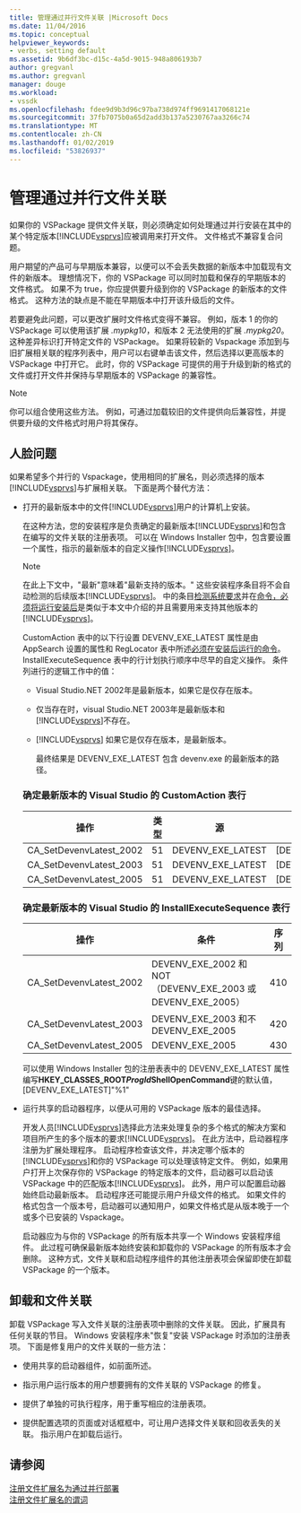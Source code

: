 ```yaml
---
title: 管理通过并行文件关联 |Microsoft Docs
ms.date: 11/04/2016
ms.topic: conceptual
helpviewer_keywords:
- verbs, setting default
ms.assetid: 9b6df3bc-d15c-4a5d-9015-948a806193b7
author: gregvanl
ms.author: gregvanl
manager: douge
ms.workload:
- vssdk
ms.openlocfilehash: fdee9d9b3d96c97ba738d974ff9691417068121e
ms.sourcegitcommit: 37fb7075b0a65d2add3b137a5230767aa3266c74
ms.translationtype: MT
ms.contentlocale: zh-CN
ms.lasthandoff: 01/02/2019
ms.locfileid: "53826937"
---
```

# <a name="manage-side-by-side-file-associations"></a>管理通过并行文件关联
如果你的 VSPackage 提供文件关联，则必须确定如何处理通过并行安装在其中的某个特定版本[!INCLUDE[vsprvs](../code-quality/includes/vsprvs_md.md)]应被调用来打开文件。 文件格式不兼容复合问题。  
  
 用户期望的产品可与早期版本兼容，以便可以不会丢失数据的新版本中加载现有文件的新版本。 理想情况下，你的 VSPackage 可以同时加载和保存的早期版本的文件格式。 如果不为 true，你应提供要升级到你的 VSPackage 的新版本的文件格式。 这种方法的缺点是不能在早期版本中打开该升级后的文件。  
  
 若要避免此问题，可以更改扩展时文件格式变得不兼容。 例如，版本 1 的你的 VSPackage 可以使用该扩展 *.mypkg10*，和版本 2 无法使用的扩展 *.mypkg20*。 这种差异标识打开特定文件的 VSPackage。 如果将较新的 Vspackage 添加到与旧扩展相关联的程序列表中，用户可以右键单击该文件，然后选择以更高版本的 VSPackage 中打开它。 此时，你的 VSPackage 可提供的用于升级到新的格式的文件或打开文件并保持与早期版本的 VSPackage 的兼容性。  
  
> [!NOTE]
>  你可以组合使用这些方法。 例如，可通过加载较旧的文件提供向后兼容性，并提供要升级的文件格式时用户将其保存。  
  
## <a name="face-the-problem"></a>人脸问题  
 如果希望多个并行的 Vspackage，使用相同的扩展名，则必须选择的版本[!INCLUDE[vsprvs](../code-quality/includes/vsprvs_md.md)]与扩展相关联。 下面是两个替代方法：  
  
- 打开的最新版本中的文件[!INCLUDE[vsprvs](../code-quality/includes/vsprvs_md.md)]用户的计算机上安装。  
  
   在这种方法，您的安装程序是负责确定的最新版本[!INCLUDE[vsprvs](../code-quality/includes/vsprvs_md.md)]和包含在编写的文件关联的注册表项。 可以在 Windows Installer 包中，包含要设置一个属性，指示的最新版本的自定义操作[!INCLUDE[vsprvs](../code-quality/includes/vsprvs_md.md)]。  
  
  > [!NOTE]
  >  在此上下文中，"最新"意味着"最新支持的版本。" 这些安装程序条目将不会自动检测的后续版本[!INCLUDE[vsprvs](../code-quality/includes/vsprvs_md.md)]。 中的条目[检测系统要求](../extensibility/internals/detecting-system-requirements.md)并在[命令，必须将运行安装后](../extensibility/internals/commands-that-must-be-run-after-installation.md)是类似于本文中介绍的并且需要用来支持其他版本的[!INCLUDE[vsprvs](../code-quality/includes/vsprvs_md.md)]。  
  
   CustomAction 表中的以下行设置 DEVENV_EXE_LATEST 属性是由 AppSearch 设置的属性和 RegLocator 表中所述[必须在安装后运行的命令](../extensibility/internals/commands-that-must-be-run-after-installation.md)。 InstallExecuteSequence 表中的行计划执行顺序中尽早的自定义操作。 条件列进行的逻辑工作中的值：  
  
  - Visual Studio.NET 2002年是最新版本，如果它是仅存在版本。  
  
  - 仅当存在时，visual Studio.NET 2003年是最新版本和[!INCLUDE[vsprvs](../code-quality/includes/vsprvs_md.md)]不存在。  
  
  - [!INCLUDE[vsprvs](../code-quality/includes/vsprvs_md.md)] 如果它是仅存在版本，是最新版本。  
  
    最终结果是 DEVENV_EXE_LATEST 包含 devenv.exe 的最新版本的路径。  
  
  ### <a name="customaction-table-rows-that-determine-the-latest-version-of-visual-studio"></a>确定最新版本的 Visual Studio 的 CustomAction 表行  
  
  |操作|类型|源|目标|  
  |------------|----------|------------|------------|  
  |CA_SetDevenvLatest_2002|51|DEVENV_EXE_LATEST|[DEVENV_EXE_2002]|  
  |CA_SetDevenvLatest_2003|51|DEVENV_EXE_LATEST|[DEVENV_EXE_2003]|  
  |CA_SetDevenvLatest_2005|51|DEVENV_EXE_LATEST|[DEVENV_EXE_2005]|  
  
  ### <a name="installexecutesequence-table-rows-that-determine-the-latest-version-of-visual-studio"></a>确定最新版本的 Visual Studio 的 InstallExecuteSequence 表行  
  
  |操作|条件|序列|  
  |------------|---------------|--------------|  
  |CA_SetDevenvLatest_2002|DEVENV_EXE_2002 和 NOT （DEVENV_EXE_2003 或 DEVENV_EXE_2005）|410|  
  |CA_SetDevenvLatest_2003|DEVENV_EXE_2003 和不 DEVENV_EXE_2005|420|  
  |CA_SetDevenvLatest_2005|DEVENV_EXE_2005|430|  
  
   可以使用 Windows Installer 包的注册表表中的 DEVENV_EXE_LATEST 属性编写**HKEY_CLASSES_ROOT*ProgId*ShellOpenCommand**键的默认值，[DEVENV_EXE_LATEST]"%1"  
  
- 运行共享的启动器程序，以便从可用的 VSPackage 版本的最佳选择。  
  
   开发人员[!INCLUDE[vsprvs](../code-quality/includes/vsprvs_md.md)]选择此方法来处理复杂的多个格式的解决方案和项目所产生的多个版本的要求[!INCLUDE[vsprvs](../code-quality/includes/vsprvs_md.md)]。 在此方法中，启动器程序注册为扩展处理程序。 启动程序检查该文件，并决定哪个版本的[!INCLUDE[vsprvs](../code-quality/includes/vsprvs_md.md)]和你的 VSPackage 可以处理该特定文件。 例如，如果用户打开上次保存你的 VSPackage 的特定版本的文件，启动器可以启动该 VSPackage 中的匹配版本[!INCLUDE[vsprvs](../code-quality/includes/vsprvs_md.md)]。 此外，用户可以配置启动器始终启动最新版本。 启动程序还可能提示用户升级文件的格式。 如果文件的格式包含一个版本号，启动器可以通知用户，如果文件格式是从版本晚于一个或多个已安装的 Vspackage。  
  
   启动器应为与你的 VSPackage 的所有版本共享一个 Windows 安装程序组件。 此过程可确保最新版本始终安装和卸载你的 VSPackage 的所有版本才会删除。 这种方式，文件关联和启动程序组件的其他注册表项会保留即使在卸载 VSPackage 的一个版本。  
  
## <a name="uninstall-and-file-associations"></a>卸载和文件关联  
 卸载 VSPackage 写入文件关联的注册表项中删除的文件关联。 因此，扩展具有任何关联的节目。 Windows 安装程序未"恢复"安装 VSPackage 时添加的注册表项。 下面是修复用户的文件关联的一些方法：  
  
-   使用共享的启动器组件，如前面所述。  
  
-   指示用户运行版本的用户想要拥有的文件关联的 VSPackage 的修复。  
  
-   提供了单独的可执行程序，用于重写相应的注册表项。  
  
-   提供配置选项的页面或对话框框中，可让用户选择文件关联和回收丢失的关联。 指示用户在卸载后运行。  
  
## <a name="see-also"></a>请参阅  
 [注册文件扩展名为通过并行部署](../extensibility/registering-file-name-extensions-for-side-by-side-deployments.md)   
 [注册文件扩展名的谓词](../extensibility/registering-verbs-for-file-name-extensions.md)